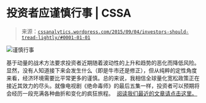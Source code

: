 <!--yml

category: 未分类

date: 2024-05-12 17:45:47

-->

# 投资者应谨慎行事 | CSSA

> 来源：[`cssanalytics.wordpress.com/2015/09/04/investors-should-tread-lightly/#0001-01-01`](https://cssanalytics.wordpress.com/2015/09/04/investors-should-tread-lightly/#0001-01-01)

![谨慎行事](https://cssanalytics.files.wordpress.com/2015/09/tread-lightly.png)

基于动量的战术方法要求投资者近期随着波动性的上升和趋势的恶化而降低风险。显然，没有人知道接下来会发生什么（即是牛市还是修正），但从纯粹的定性角度来看，经济环境需要比平常更多的谨慎。总的来说，我相信全球量化宽松政策正在接近其效力的尽头。就像电视剧《绝命毒师》的最后五集一样，投资者可以预期将会经历一段充满各种曲折和变化的疯狂旅程。  [阅读我们最近的文章请点击这里。](http://www.bsam.com/2015/09/04/monthly-commentary-august-2015/#more-2119)
